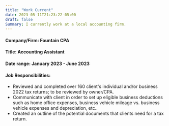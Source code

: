 ```yaml
---
title: "Work Current"
date: 2023-05-11T21:23:22-05:00
draft: false
Summary: I currently work at a local accounting firm.
---
```

#### Company/Firm: Fountain CPA
#### Title: Accounting Assistant
#### Date range: January 2023 - June 2023
#### Job Responsibilities:
- Reviewed and completed over 160 client's individual and/or business 2022 tax returns; to be reviewed by owner/CPA.
- Communicate with client in order to set up eligible business deductions such as home office expenses, business vehicle mileage vs. business vehicle expenses and depreciation, etc..
- Created an outline of the potential documents that clients need for a tax return.